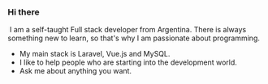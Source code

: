 ### Hi there 
​
I am a self-taught Full stack developer from Argentina. There is always something new to learn, so that's why I am passionate about programming.
​
- My main stack is Laravel, Vue.js and MySQL.
- I like to help people who are starting into the development world.
- Ask me about anything you want.
